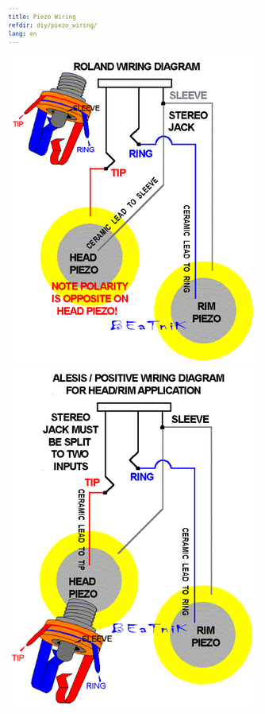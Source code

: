 ```yaml
---
title: Piezo Wiring
refdir: diy/piezo_wiring/
lang: en
---
```


<img src="./MBrolandwiring.gif" alt="Roland wiring" class="img-responsive">
<img src="./MBalesiswiring.gif" alt="Alesis wiring" class="img-responsive">
